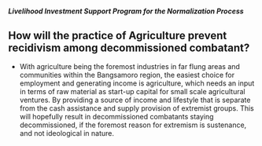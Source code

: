 ##### Livelihood Investment Support Program for the Normalization Process

## How will the practice of Agriculture prevent recidivism among decommissioned combatant?


 - With agriculture being the foremost industries in far flung areas and communities within the Bangsamoro region, the easiest choice for employment and generating income is agriculture, which needs an input in terms of raw material as start-up capital for small scale agricultural ventures. By providing a source of income and lifestyle that is separate from the cash assistance and supply provision of extremist groups. This will hopefully result in decommissioned combatants staying decommissioned, if the foremost reason for extremism is sustenance, and not ideological in nature.

